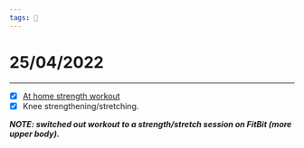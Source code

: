 ```yaml
---
tags: 📆
---
```


# 25/04/2022
---

- [x] [At home strength workout](https://www.youtube.com/watch?v=dSEobUGK7U4)
- [x] Knee strengthening/stretching.

***NOTE: switched out workout to a strength/stretch session on FitBit (more upper body).***

